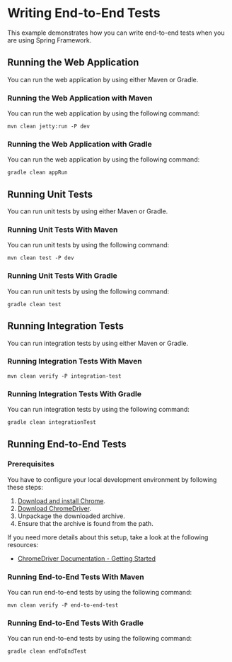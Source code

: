 # Writing End-to-End Tests
This example demonstrates how you can write  end-to-end tests when you are using 
Spring Framework.

## Running the Web Application

You can run the web application by using either Maven or Gradle.

### Running the Web Application with Maven

You can run the web application by using the following command:

	mvn clean jetty:run -P dev

### Running the Web Application with Gradle

You can run the web application by using the following command:

	gradle clean appRun

## Running Unit Tests

You can run unit tests by using either Maven or Gradle.

### Running Unit Tests With Maven

You can run unit tests by using the following command:

    mvn clean test -P dev

### Running Unit Tests With Gradle

You can run unit tests by using the following command:

	gradle clean test
	
## Running Integration Tests

You can run integration tests by using either Maven or Gradle.

### Running Integration Tests With Maven

    mvn clean verify -P integration-test
    
### Running Integration Tests With Gradle

You can run integration tests by using the following command:

    gradle clean integrationTest   
        
## Running End-to-End Tests

### Prerequisites

You have to configure your local development environment by following these steps:

1. [Download and install Chrome](https://www.google.com/chrome/).
2. [Download ChromeDriver](https://sites.google.com/a/chromium.org/chromedriver/downloads).
3. Unpackage the downloaded archive.
4. Ensure that the archive is found from the path. 

If you need more details about this setup, take a look at the following resources:

* [ChromeDriver Documentation - Getting Started](https://sites.google.com/a/chromium.org/chromedriver/getting-started)
    
### Running End-to-End Tests With Maven

You can run end-to-end tests by using the following command:

    mvn clean verify -P end-to-end-test

### Running End-to-End Tests With Gradle

You can run end-to-end tests by using the following command:

    gradle clean endToEndTest    
